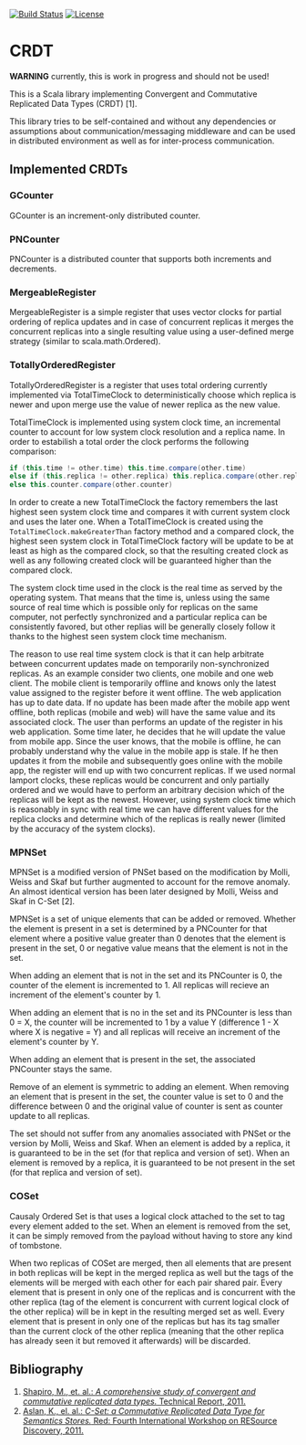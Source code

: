 [![Build Status](https://travis-ci.org/AurelPaulovic/crdt.svg?branch=develop)](https://travis-ci.org/AurelPaulovic/crdt)
[![License](http://img.shields.io/badge/license-Apache%202.0-brightgreen.svg)](https://github.com/AurelPaulovic/crdt/blob/master/LICENSE)

# CRDT #
**WARNING** currently, this is work in progress and should not be used!

This is a Scala library implementing Convergent and Commutative Replicated Data Types (CRDT) [1].

This library tries to be self-contained and without any dependencies or assumptions about communication/messaging middleware and can be used in distributed environment as well as for inter-process communication.

## Implemented CRDTs ##
### GCounter ###
GCounter is an increment-only distributed counter.

### PNCounter ###
PNCounter is a distributed counter that supports both increments and decrements.

### MergeableRegister ###
MergeableRegister is a simple register that uses vector clocks for partial ordering of replica updates and in case of concurrent replicas it merges the concurrent replicas into a single resulting value using a user-defined merge strategy (similar to scala.math.Ordered).

### TotallyOrderedRegister ###
TotallyOrderedRegister is a register that uses total ordering currently implemented via TotalTimeClock to deterministically choose which replica is newer and upon merge use the value of newer replica as the new value.

TotalTimeClock is implemented using system clock time, an incremental counter to account for low system clock resolution and a replica name. In order to estabilish a total order the clock performs the following comparison:
```scala
if (this.time != other.time) this.time.compare(other.time)
else if (this.replica != other.replica) this.replica.compare(other.replica)
else this.counter.compare(other.counter)  
```
In order to create a new TotalTimeClock the factory remembers the last highest seen system clock time and compares it with current system clock and uses the later one. When a TotalTimeClock is created using the `TotalTimeClock.makeGreaterThan` factory method and a compared clock, the highest seen system clock in TotalTimeClock factory will be update to be at least as high as the compared clock, so that the resulting created clock as well as any following created clock will be guaranteed higher than the compared clock. 

The system clock time used in the clock is the real time as served by the operating system. That means that the time is, unless using the same source of real time which is possible only for replicas on the same computer, not perfectly synchronized and a particular replica can be consistently favored, but other replias will be generally closely follow it thanks to the highest seen system clock time mechanism.

The reason to use real time system clock is that it can help arbitrate between concurrent updates made on temporarily non-synchronized replicas. As an example consider two clients, one mobile and one web client. The mobile client is temporarily offline and knows only the latest value assigned to the register before it went offline. The web application has up to date data. If no update has been made after the mobile app went offline, both replicas (mobile and web) will have the same value and its associated clock. The user than performs an update of the register in his web application. Some time later, he decides that he will update the value from mobile app. Since the user knows, that the mobile is offline, he can probably understand why the value in the mobile app is stale. If he then updates it from the mobile and subsequently goes online with the mobile app, the register will end up with two concurrent replicas. If we used normal lamport clocks, these replicas would be concurrent and only partially ordered and we would have to perform an arbitrary decision which of the replicas will be kept as the newest. However, using system clock time which is reasonably in sync with real time we can have different values for the replica clocks and determine which of the replicas is really newer (limited by the accuracy of the system clocks). 

### MPNSet ###
MPNSet is a modified version of PNSet based on the modification by Molli, Weiss and Skaf but further augmented to account for the remove anomaly. An almost identical version has been later designed by Molli, Weiss and Skaf in C-Set [2].

MPNSet is a set of unique elements that can be added or removed. Whether the element is present in a set is determined by a PNCounter for that element where a positive value greater than 0 denotes that the element is present in the set, 0 or negative value means that the element is not in the set.

When adding an element that is not in the set and its PNCounter is 0, the counter of the element is incremented to 1. All replicas will recieve an increment of the element's counter by 1. 

When adding an element that is no in the set and its PNCounter is less than 0 = X, the counter will be incremented to 1 by a value Y (difference 1 - X where X is negative = Y) and all replicas will receive an increment of the element's counter by Y.

When adding an element that is present in the set, the associated PNCounter stays the same.

Remove of an element is symmetric to adding an element. When removing an element that is present in the set, the counter value is set to 0 and the difference between 0 and the original value of counter is sent as counter update to all replicas.

The set should not suffer from any anomalies associated with PNSet or the version by Molli, Weiss and Skaf. When an element is added by a replica, it is guaranteed to be in the set (for that replica and version of set). When an element is removed by a replica, it is guaranteed to be not present in the set (for that replica and version of set).

### COSet ###
Causaly Ordered Set is that uses a logical clock attached to the set to tag every element added to the set. When an element is removed from the set, it can be simply removed from the payload without having to store any kind of tombstone.

When two replicas of COSet are merged, then all elements that are present in both replicas will be kept in the merged replica as well but the tags of the elements will be merged with each other for each pair shared pair. Every element that is present in only one of the replicas and is concurrent with the other replica (tag of the element is concurrent with current logical clock of the other replica) will be in kept in the resulting merged set as well. Every element that is present in only one of the replicas but has its tag smaller than the current clock of the other replica (meaning that the other replica has already seen it but removed it afterwards) will be discarded.
 
## Bibliography ##
1. [Shapiro, M., et. al.: *A comprehensive study of convergent and commutative replicated data types.* Technical Report, 2011.](http://pagesperso-systeme.lip6.fr/Marc.Shapiro/papers/Comprehensive-CRDTs-RR7506-2011-01.pdf)
2. [Aslan, K., el. al.: *C-Set: a Commutative Replicated Data Type for Semantics Stores.* Red: Fourth International Workshop on RESource Discovery, 2011.](http://hal.inria.fr/docs/00/59/45/90/PDF/main.pdf)

